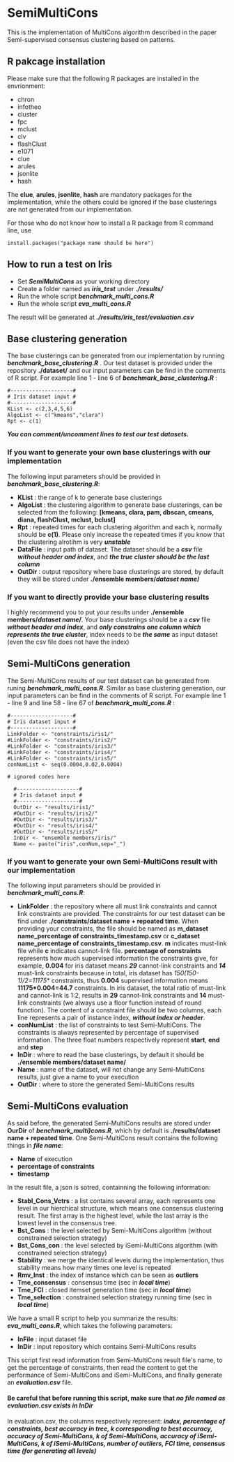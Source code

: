 # SemiMultiCons
This is the implementation of MultiCons algorithm described in the paper Semi-supervised consensus clustering based on patterns.

## R pakcage installation
Please make sure that the following R packages are installed in the envrionment: 
- chron
- infotheo
- cluster 
- fpc
- mclust
- clv 
- flashClust
- e1071
- clue
- arules 
- jsonlite
- hash 

The **clue**, **arules**, **jsonlite**, **hash** are mandatory packages for the implementation, while the others could be ignored if the base clusterings are not generated from our implementation. 

For those who do not know how to install a R package from R command line, use 
```
install.packages("package name should be here")
```
## How to run a test on Iris
- Set **_SemiMultiCons_** as your working directory
- Create a folder named as **_iris_test_** under **_./results/_**
- Run the whole script **_benchmark_multi_cons.R_**
- Run the whole script **_eva_multi_cons.R_**

The result will be generated at **_./results/iris_test/evaluation.csv_**
## Base clustering generation
The base clusterings can be generated from our implementation by running **_benchmark_base_clustering.R_** . Our test dataset is provided under the repository **./dataset/** and our input parameters can be find in the comments of R script.
For example line 1 - line 6 of **_benchmark_base_clustering.R_** : 
```
#--------------------#
# Iris dataset input #
#--------------------#
KList <- c(2,3,4,5,6)
AlgoList <- c("kmeans","clara")
Rpt <- c(1)
```

**_You can comment/uncomment lines to test our test datasets._**

### If you want to generate your own base clusterings with our implementation
The following input parameters should be provided in **_benchmark_base_clustering.R_**: 
- **KList** : the range of k to generate base clusterings
- **AlgoList** : the clustering algorithm to generate base clusterings, can be selected from the following: **[kmeans, clara, pam, dbscan, cmeans, diana, flashClust, mclust, bclust]**
- **Rpt** : repeated times for each clustering algorithm and each k, normally should be **c(1)**. Please only increase the repeated times if you know that the clustering alrotihm is very **_unstable_**
- **DataFile** : input path of dataset. The dataset should be a **_csv_** file **_without header and index_**, and **_the true cluster should be the last column_**
- **OutDir** : output repository where base clusterings are stored, by default they will be stored under **./ensemble members/_dataset name_/**

### If you want to directly provide your base clustering results
I highly recommend you to put your results under **./ensemble members/_dataset name_/**. Your base clusterings should be a a **_csv_** file **_without header and index_**, and **_only constrains one column which represents the true cluster_**, index needs to be **_the same_** as input dataset (even the csv file does not have the index)

## Semi-MultiCons generation
The Semi-MultiCons results of our test dataset can be generated from runing **_benchmark_multi_cons.R_**. Similar as base clustering generation, our input parameters can be find in the comments of R script.
For example line 1 - line 9 and line 58 - line 67 of **_benchmark_multi_cons.R_** : 
```
#--------------------#
# Iris dataset input #
#--------------------#
LinkFolder <- "constraints/iris1/"
#LinkFolder <- "constraints/iris2/"
#LinkFolder <- "constraints/iris3/"
#LinkFolder <- "constraints/iris4/"
#LinkFolder <- "constraints/iris5/"
conNumList <- seq(0.0004,0.02,0.0004)

# ignored codes here 

  #--------------------#
  # Iris dataset input #
  #--------------------#
  OutDir <- "results/iris1/"
  #OutDir <- "results/iris2/"
  #OutDir <- "results/iris3/"
  #OutDir <- "results/iris4/"
  #OutDir <- "results/iris5/"
  InDir <- "ensemble members/iris/"
  Name <- paste("iris",conNum,sep="_") 
```
### If you want to generate your own Semi-MultiCons result with our implementation
The following input parameters should be provided in **_benchmark_multi_cons.R_**: 
- **LinkFolder** : the repository where all must link constraints and cannot link constraints are provided. The constraints for our test dataset can be find under **./constraints/dataset name + repeated time**. When providing your constraints, the file should be named as **m_dataset name_percentage of constraints_timestamp.csv** or **c_dataset name_percentage of constraints_timestamp.csv**. **m** indicates must-link file while **c** indicates cannot-link file. **percentage of constraints** represents how much supervised information the constraints give, for example, **0.004** for iris dataset means **_29_** cannot-link constraints and **_14_** must-link constraints because in total, iris dataset has **150*(150-1)/2=11175** constraints, thus **0.004** supervised information means **11175*0.004=44.7** constraints. In iris dataset, the total ratio of must-link and cannot-link is 1:2, results in **29** cannot-link constraints and **14** must-link constraints (we always use a floor function instead of round function). The content of a constraint file should be two columns, each line represents a pair of instance index, **_without index or header_**.
- **conNumList** : the list of constraints to test Semi-MultiCons. The constraints is always represented by percentage of supervised information. The three float numbers respectively represent **start**, **end** and **step**
- **InDir** : where to read the base clusterings, by default it should be **./ensemble members/dataset name/**
- **Name** : name of the dataset, will not change any Semi-MultiCons results, just give a name to your execution
- **OutDir** : where to store the generated Semi-MultiCons results

## Semi-MultiCons evaluation
As said before, the generated Semi-MultiCons results are stored under **OurDir** of **_benchmark_multi)cons.R_**, which by default is **./results/dataset name + repeated time**. One Semi-MultiCons result contains the following things in **_file name_**: 
- **Name** of execution 
- **percentage of constraints** 
- **timestamp** 

In the result file, a json is sotred, containning the following information: 
- **Stabl_Cons_Vctrs** : a list contains several array, each represents one level in our hierchical structure, which means one consensus clustering result. The first array is the highest level, while the last array is the lowest level in the consensus tree.
- **Bst_Cons** : the level selected by Semi-MultiCons algorithm (without constrained selection strategy)
- **Bst_Cons_con** : the level selected by iSemi-MultiCons algorithm (with constrained selection strategy)
- **Stability** : we merge the identical levels during the implementation, thus stability means how many times one level is repeated
- **Rmv_Inst** : the index of instance which can be seen as **outliers**
- **Tme_consensus** : consensus time (sec in **_local time_**)
- **Tme_FCI** : closed itemset generation time (sec in **_local time_**)
- **Tme_selection** : constrained selection strategy running time (sec in **_local time_**)

We have a small R script to help you summarize the results: **_eva_multi_cons.R_**, which takes the following parameters:
- **InFile** : input dataset file
- **InDir** : input repository which contains Semi-MultiCons results

This script first read information from Semi-MultiCons result file's name, to get the percentage of constraints, then read the content to get the performance of Semi-MultiCons and iSemi-MultiCons, and finally generate an **_evaluation.csv_** file. 
#### Be careful that before running this script, make sure that **_no file named as evaluation.csv exists in InDir_**

In evaluation.csv, the columns respectively represent: **_index, percentage of constraints, best accuracy in tree, k corresponding to best accuracy, accuracy of Semi-MultiCons, k of Semi-MultiCons, accuracy of iSemi-MultiCons, k of iSemi-MultiCons, number of outliers, FCI time, consensus time (for generating all levels)_**



